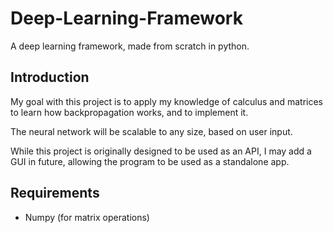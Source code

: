 
# Deep-Learning-Framework
A deep learning framework, made from scratch in python.

## Introduction
My goal with this project is to apply my knowledge of calculus and matrices to learn how backpropagation works, and to implement it.

The neural network will be scalable to any size, based on user input.

While this project is originally designed to be used as an API, I may add a GUI in future, allowing the program to be used as a standalone app.

## Requirements
 * Numpy (for matrix operations)